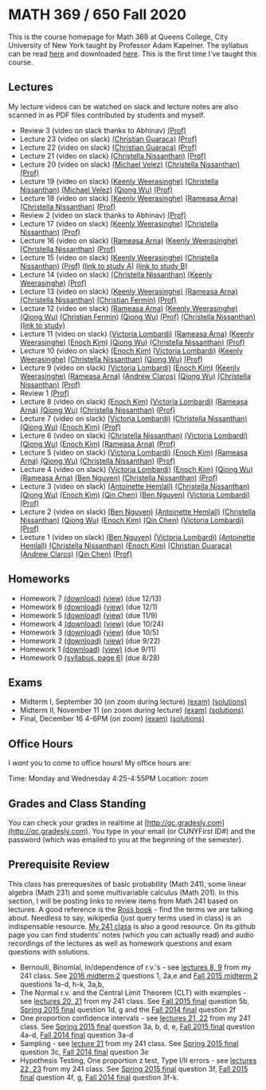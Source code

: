 # MATH 369 / 650 Fall 2020

This is the course homepage for Math 369 at Queens College, City University of New York taught by Professor Adam Kapelner. The syllabus can be read [here](https://github.com/kapelner/QC_Math_369_Fall_2020/blob/master/syllabus/syllabus.pdf) and downloaded [here](https://raw.githubusercontent.com/kapelner/QC_Math_369_Fall_2020/master/syllabus/syllabus.pdf). This is the first time I've taught this course.

## Lectures

My lecture videos can be watched on slack and lecture notes are also scanned in as PDF files contributed by students and myself.

<!-- -->
* Review 3 (video on slack thanks to Abhinav) [(Prof)](https://github.com/kapelner/QC_Math_369_Fall_2020/blob/master/lectures/review3.pdf)
* Lecture 23 (video on slack) [(Christian Guaraca)](https://github.com/kapelner/QC_Math_369_Fall_2020/blob/master/lectures/lec23guaraca.pdf) [(Prof)](https://github.com/kapelner/QC_Math_369_Fall_2020/blob/master/lectures/lec23kap.pdf)
* Lecture 22 (video on slack) [(Christian Guaraca)](https://github.com/kapelner/QC_Math_369_Fall_2020/blob/master/lectures/lec22guaraca.pdf) [(Prof)](https://github.com/kapelner/QC_Math_369_Fall_2020/blob/master/lectures/lec22kap.pdf)
* Lecture 21 (video on slack) [(Christella Nissanthan)](https://github.com/kapelner/QC_Math_369_Fall_2020/blob/master/lectures/lec21nissanthan.pdf) [(Prof)](https://github.com/kapelner/QC_Math_369_Fall_2020/blob/master/lectures/lec21kap.pdf) 
* Lecture 20 (video on slack) [(Michael Velez)](https://github.com/kapelner/QC_Math_369_Fall_2020/blob/master/lectures/lec20velez.pdf) [(Christella Nissanthan)](https://github.com/kapelner/QC_Math_369_Fall_2020/blob/master/lectures/lec20nissanthan.pdf) [(Prof)](https://github.com/kapelner/QC_Math_369_Fall_2020/blob/master/lectures/lec20kap.pdf)
* Lecture 19 (video on slack) [(Keenly Weerasinghe)](https://github.com/kapelner/QC_Math_369_Fall_2020/blob/master/lectures/lec19weerasinghe.pdf) [(Christella Nissanthan)](https://github.com/kapelner/QC_Math_369_Fall_2020/blob/master/lectures/lec19nissanthan.pdf) [(Michael Velez)](https://github.com/kapelner/QC_Math_369_Fall_2020/blob/master/lectures/lec19velez.pdf) [(Qiong Wu)](https://github.com/kapelner/QC_Math_369_Fall_2020/blob/master/lectures/lec19wu.pdf) [(Prof)](https://github.com/kapelner/QC_Math_369_Fall_2020/blob/master/lectures/lec19kap.pdf)
* Lecture 18 (video on slack) [(Keenly Weerasinghe)](https://github.com/kapelner/QC_Math_369_Fall_2020/blob/master/lectures/lec18weerasinghe.pdf) [(Rameasa Arna)](https://github.com/kapelner/QC_Math_369_Fall_2020/blob/master/lectures/lec18arna.pdf) [(Christella Nissanthan)](https://github.com/kapelner/QC_Math_369_Fall_2020/blob/master/lectures/lec18nissanthan.pdf) [(Prof)](https://github.com/kapelner/QC_Math_369_Fall_2020/blob/master/lectures/lec18kap.pdf)
* Review 2 (video on slack thanks to Abhinav) [(Prof)](https://github.com/kapelner/QC_Math_369_Fall_2020/blob/master/lectures/review2.pdf)
* Lecture 17 (video on slack) [(Keenly Weerasinghe)](https://github.com/kapelner/QC_Math_369_Fall_2020/blob/master/lectures/lec17weerasinghe.pdf) [(Christella Nissanthan)](https://github.com/kapelner/QC_Math_369_Fall_2020/blob/master/lectures/lec17nissanthan.pdf) [(Prof)](https://github.com/kapelner/QC_Math_369_Fall_2020/blob/master/lectures/lec17kap.pdf)
* Lecture 16 (video on slack) [(Rameasa Arna)](https://github.com/kapelner/QC_Math_369_Fall_2020/blob/master/lectures/lec16arna.pdf) [(Keenly Weerasinghe)](https://github.com/kapelner/QC_Math_369_Fall_2020/blob/master/lectures/lec16weerasinghe.pdf) [(Christella Nissanthan)](https://github.com/kapelner/QC_Math_369_Fall_2020/blob/master/lectures/lec16nissanthan.pdf) [(Prof)](https://github.com/kapelner/QC_Math_369_Fall_2020/blob/master/lectures/lec16kap.pdf)
* Lecture 15 (video on slack) [(Keenly Weerasinghe)](https://github.com/kapelner/QC_Math_369_Fall_2020/blob/master/lectures/lec15weerasinghe.pdf) [(Christella Nissanthan)](https://github.com/kapelner/QC_Math_369_Fall_2020/blob/master/lectures/lec15nissanthan.pdf) [(Prof)](https://github.com/kapelner/QC_Math_369_Fall_2020/blob/master/lectures/lec15kap.pdf) [(link to study A)](https://d1wqtxts1xzle7.cloudfront.net/47466928/bf0223655120160723-25343-1d26ykd.pdf?1469330522=&response-content-disposition=inline%3B+filename%3DIs_local_excision_adequate_therapy_for_e.pdf&Expires=1603913961&Signature=aX0GyY5Azf~KnsXN7jcAI3kQ0-TlyYpNhJL-P5tNjpJ7w246b8ppYb656GPW06rCBGEHtBZScgmn-0A3Ps9BaHA3D9QNbcko~aHLfioW6poG1rGAowk-fNVJYwYV3dlxW7RUURWSdXavTyvpkzw6QSatU0ffb6l82kNEH04PC5wipL8VXMkLoiwdry0yTOXt48SMklrapaGo4UbdUfqdBAqwutydEekLxx2taNf4MDFkO48dBPYCUQy5~qZkUlVtbRolAHdHybR0OuCapceSicoVhA1nHTTWTYGrXCCPhDGDzoy40ykirZ2QryM6SLfwFLFWYenWmoc2v4KzqPMimg__&Key-Pair-Id=APKAJLOHF5GGSLRBV4ZA) [(link to study B)](https://www.jstor.org/stable/pdf/1000271.pdf?casa_token=aHz8Ir-HuNYAAAAA:H6zp1L4humbIad6ZONJeimD6z9GPhJn7ZzieuuAB1JrSNdn6ks9VseWLaGMq0UHI9W-b3ExVHpFf9iZajYkRSRWG2UfXreshh7sed3PiMdFj9NqXILta)
* Lecture 14 (video on slack) [(Christella Nissanthan)](https://github.com/kapelner/QC_Math_369_Fall_2020/blob/master/lectures/lec14nissanthan.pdf) [(Keenly Weerasinghe)](https://github.com/kapelner/QC_Math_369_Fall_2020/blob/master/lectures/lec14weerasinghe.pdf) [(Prof)](https://github.com/kapelner/QC_Math_369_Fall_2020/blob/master/lectures/lec14kap.pdf) 
* Lecture 13 (video on slack) [(Keenly Weerasinghe)](https://github.com/kapelner/QC_Math_369_Fall_2020/blob/master/lectures/lec13weerasinghe.pdf) [(Rameasa Arna)](https://github.com/kapelner/QC_Math_369_Fall_2020/blob/master/lectures/lec13arna.pdf) [(Christella Nissanthan)](https://github.com/kapelner/QC_Math_369_Fall_2020/blob/master/lectures/lec13nissanthan.pdf) [(Christian Fermin)](https://github.com/kapelner/QC_Math_369_Fall_2020/blob/master/lectures/lec13fermin.pdf) [(Prof)](https://github.com/kapelner/QC_Math_369_Fall_2020/blob/master/lectures/lec13kap.pdf)
* Lecture 12 (video on slack) [(Rameasa Arna)](https://github.com/kapelner/QC_Math_369_Fall_2020/blob/master/lectures/lec12arna.pdf) [(Keenly Weerasinghe)](https://github.com/kapelner/QC_Math_369_Fall_2020/blob/master/lectures/lec12weerasinghe.pdf) [(Qiong Wu)](https://github.com/kapelner/QC_Math_369_Fall_2020/blob/master/lectures/lec12wu.pdf) [(Christian Fermin)](https://github.com/kapelner/QC_Math_369_Fall_2020/blob/master/lectures/lec12fermin.pdf) [(Qiong Wu)](https://github.com/kapelner/QC_Math_369_Fall_2020/blob/master/lectures/lec13wu.pdf) [(Prof)](https://github.com/kapelner/QC_Math_369_Fall_2020/blob/master/lectures/lec12kap.pdf) [(Christella Nissanthan)](https://github.com/kapelner/QC_Math_369_Fall_2020/blob/master/lectures/lec12nissanthan.pdf) [(link to study)](https://www.onlinejacc.org/content/45/10/1723)
* Lecture 11 (video on slack) [(Victoria Lombardi)](https://github.com/kapelner/QC_Math_369_Fall_2020/blob/master/lectures/lec11lombardi.pdf) [(Rameasa Arna)](https://github.com/kapelner/QC_Math_369_Fall_2020/blob/master/lectures/lec11arna.pdf) [(Keenly Weerasinghe)](https://github.com/kapelner/QC_Math_369_Fall_2020/blob/master/lectures/lec11weerasinghe.pdf) [(Enoch Kim)](https://github.com/kapelner/QC_Math_369_Fall_2020/blob/master/lectures/lec11kim.pdf) [(Qiong Wu)](https://github.com/kapelner/QC_Math_369_Fall_2020/blob/master/lectures/lec11wu.pdf) [(Christella Nissanthan)](https://github.com/kapelner/QC_Math_369_Fall_2020/blob/master/lectures/lec11nissanthan.pdf) [(Prof)](https://github.com/kapelner/QC_Math_369_Fall_2020/blob/master/lectures/lec11kap.pdf)
* Lecture 10 (video on slack) [(Enoch Kim)](https://github.com/kapelner/QC_Math_369_Fall_2020/blob/master/lectures/lec10kim.pdf) [(Victoria Lombardi)](https://github.com/kapelner/QC_Math_369_Fall_2020/blob/master/lectures/lec10lombardi.pdf) [(Keenly Weerasinghe)](https://github.com/kapelner/QC_Math_369_Fall_2020/blob/master/lectures/lec10weerasinghe.pdf) [(Christella Nissanthan)](https://github.com/kapelner/QC_Math_369_Fall_2020/blob/master/lectures/lec10nissanthan.pdf) [(Qiong Wu)](https://github.com/kapelner/QC_Math_369_Fall_2020/blob/master/lectures/lec10wu.pdf) [(Prof)](https://github.com/kapelner/QC_Math_369_Fall_2020/blob/master/lectures/lec10kap.pdf)
* Lecture 9 (video on slack) [(Victoria Lombardi)](https://github.com/kapelner/QC_Math_369_Fall_2020/blob/master/lectures/lec09lombardi.pdf) [(Enoch Kim)](https://github.com/kapelner/QC_Math_369_Fall_2020/blob/master/lectures/lec09kim.pdf) [(Keenly Weerasinghe)](https://github.com/kapelner/QC_Math_369_Fall_2020/blob/master/lectures/lec09weerasinghe.pdf) [(Rameasa Arna)](https://github.com/kapelner/QC_Math_369_Fall_2020/blob/master/lectures/lec09arna.pdf) [(Andrew Claros)](https://github.com/kapelner/QC_Math_369_Fall_2020/blob/master/lectures/lec09claros.pdf) [(Qiong Wu)](https://github.com/kapelner/QC_Math_369_Fall_2020/blob/master/lectures/lec09wu.pdf) [(Christella Nissanthan)](https://github.com/kapelner/QC_Math_369_Fall_2020/blob/master/lectures/lec09nissanthan.pdf) [(Prof)](https://github.com/kapelner/QC_Math_369_Fall_2020/blob/master/lectures/lec09kap.pdf)
* Review 1 [(Prof)](https://github.com/kapelner/QC_Math_621_Fall_2020/blob/master/lectures/review1.pdf)
* Lecture 8 (video on slack) [(Enoch Kim)](https://github.com/kapelner/QC_Math_369_Fall_2020/blob/master/lectures/lec08kim.pdf) [(Victoria Lombardi)](https://github.com/kapelner/QC_Math_369_Fall_2020/blob/master/lectures/lec08lombardi.pdf) [(Rameasa Arna)](https://github.com/kapelner/QC_Math_369_Fall_2020/blob/master/lectures/lec08arna.pdf) [(Qiong Wu)](https://github.com/kapelner/QC_Math_369_Fall_2020/blob/master/lectures/lec08wu.pdf) [(Christella Nissanthan)](https://github.com/kapelner/QC_Math_369_Fall_2020/blob/master/lectures/lec08nissanthan.pdf) [(Prof)](https://github.com/kapelner/QC_Math_369_Fall_2020/blob/master/lectures/lec08kap.pdf)
* Lecture 7 (video on slack) [(Victoria Lombardi)](https://github.com/kapelner/QC_Math_369_Fall_2020/blob/master/lectures/lec07lombardi.pdf) [(Christella Nissanthan)](https://github.com/kapelner/QC_Math_369_Fall_2020/blob/master/lectures/lec07nissanthan.pdf) [(Qiong Wu)](https://github.com/kapelner/QC_Math_369_Fall_2020/blob/master/lectures/lec07wu.pdf) [(Enoch Kim)](https://github.com/kapelner/QC_Math_369_Fall_2020/blob/master/lectures/lec07kim.pdf) [(Prof)](https://github.com/kapelner/QC_Math_369_Fall_2020/blob/master/lectures/lec07kap.pdf)
* Lecture 6 (video on slack) [(Christella Nissanthan)](https://github.com/kapelner/QC_Math_369_Fall_2020/blob/master/lectures/lec06nissanthan.pdf) [(Victoria Lombardi)](https://github.com/kapelner/QC_Math_369_Fall_2020/blob/master/lectures/lec06lombardi.pdf) [(Qiong Wu)](https://github.com/kapelner/QC_Math_369_Fall_2020/blob/master/lectures/lec06wu.pdf) [(Enoch Kim)](https://github.com/kapelner/QC_Math_369_Fall_2020/blob/master/lectures/lec06kim.pdf) [(Rameasa Arna)](https://github.com/kapelner/QC_Math_369_Fall_2020/blob/master/lectures/lec06arna.pdf) [(Prof)](https://github.com/kapelner/QC_Math_369_Fall_2020/blob/master/lectures/lec06kap.pdf)
* Lecture 5 (video on slack) [(Victoria Lombardi)](https://github.com/kapelner/QC_Math_369_Fall_2020/blob/master/lectures/lec05lombardi.pdf) [(Enoch Kim)](https://github.com/kapelner/QC_Math_369_Fall_2020/blob/master/lectures/lec05kim.pdf) [(Rameasa Arna)](https://github.com/kapelner/QC_Math_369_Fall_2020/blob/master/lectures/lec05arna.pdf) [(Qiong Wu)](https://github.com/kapelner/QC_Math_369_Fall_2020/blob/master/lectures/lec05wu.pdf) [(Christella Nissanthan)](https://github.com/kapelner/QC_Math_369_Fall_2020/blob/master/lectures/lec05nissanthan.pdf) [(Prof)](https://github.com/kapelner/QC_Math_369_Fall_2020/blob/master/lectures/lec05kap.pdf)
* Lecture 4 (video on slack) [(Victoria Lombardi)](https://github.com/kapelner/QC_Math_369_Fall_2020/blob/master/lectures/lec04lombardi.pdf) [(Enoch Kim)](https://github.com/kapelner/QC_Math_369_Fall_2020/blob/master/lectures/lec04kim.pdf) [(Qiong Wu)](https://github.com/kapelner/QC_Math_369_Fall_2020/blob/master/lectures/lec04wu.pdf) [(Rameasa Arna)](https://github.com/kapelner/QC_Math_369_Fall_2020/blob/master/lectures/lec04arna.pdf) [(Ben Nguyen)](https://github.com/kapelner/QC_Math_369_Fall_2020/blob/master/lectures/lec04nguyen.pdf) [(Christella Nissanthan)](https://github.com/kapelner/QC_Math_369_Fall_2020/blob/master/lectures/lec04nissanthan.pdf) [(Prof)](https://github.com/kapelner/QC_Math_369_Fall_2020/blob/master/lectures/lec04kap.pdf)
* Lecture 3 (video on slack) [(Antoinette Hemlall)](https://github.com/kapelner/QC_Math_369_Fall_2020/blob/master/lectures/lec03hemlall.pdf) [(Christella Nissanthan)](https://github.com/kapelner/QC_Math_369_Fall_2020/blob/master/lectures/lec03nissanthan.pdf) [(Qiong Wu)](https://github.com/kapelner/QC_Math_369_Fall_2020/blob/master/lectures/lec03wu.pdf) [(Enoch Kim)](https://github.com/kapelner/QC_Math_369_Fall_2020/blob/master/lectures/lec03kim.pdf) [(Qin Chen)](https://github.com/kapelner/QC_Math_369_Fall_2020/blob/master/lectures/lec03chen.pdf) [(Ben Nguyen)](https://github.com/kapelner/QC_Math_369_Fall_2020/blob/master/lectures/lec03nguyen.pdf) [(Victoria Lombardi)](https://github.com/kapelner/QC_Math_369_Fall_2020/blob/master/lectures/lec03lombardi.pdf) [(Prof)](https://github.com/kapelner/QC_Math_369_Fall_2020/blob/master/lectures/lec03kap.pdf)
* Lecture 2 (video on slack) [(Ben Nguyen)](https://github.com/kapelner/QC_Math_369_Fall_2020/blob/master/lectures/lec02nguyen.pdf) [(Antoinette Hemlall)](https://github.com/kapelner/QC_Math_369_Fall_2020/blob/master/lectures/lec02hemlall.pdf) [(Christella Nissanthan)](https://github.com/kapelner/QC_Math_369_Fall_2020/blob/master/lectures/lec02nissanthan.pdf) [(Qiong Wu)](https://github.com/kapelner/QC_Math_369_Fall_2020/blob/master/lectures/lec02wu.pdf) [(Enoch Kim)](https://github.com/kapelner/QC_Math_369_Fall_2020/blob/master/lectures/lec02kim.pdf) [(Qin Chen)](https://github.com/kapelner/QC_Math_369_Fall_2020/blob/master/lectures/lec02chen.pdf) [(Victoria Lombardi)](https://github.com/kapelner/QC_Math_369_Fall_2020/blob/master/lectures/lec02lombardi.pdf) [(Prof)](https://github.com/kapelner/QC_Math_369_Fall_2020/blob/master/lectures/lec02kap.pdf)
* Lecture 1 (video on slack) [(Ben Nguyen)](https://github.com/kapelner/QC_Math_369_Fall_2020/blob/master/lectures/lec01nguyen.pdf) [(Victoria Lombardi)](https://github.com/kapelner/QC_Math_369_Fall_2020/blob/master/lectures/lec01lombardi.pdf) [(Antoinette Hemlall)](https://github.com/kapelner/QC_Math_369_Fall_2020/blob/master/lectures/lec01hemlall.pdf) [(Christella Nissanthan)](https://github.com/kapelner/QC_Math_369_Fall_2020/blob/master/lectures/lec01nissanthan.pdf) [(Enoch Kim)](https://github.com/kapelner/QC_Math_369_Fall_2020/blob/master/lectures/lec01kim.pdf) [(Christian Guaraca)](https://github.com/kapelner/QC_Math_369_Fall_2020/blob/master/lectures/lec01guaraca.pdf) [(Andrew Claros)](https://github.com/kapelner/QC_Math_369_Fall_2020/blob/master/lectures/lec01claros.pdf) [(Qin Chen)](https://github.com/kapelner/QC_Math_369_Fall_2020/blob/master/lectures/lec01chen.pdf) [(Prof)](https://github.com/kapelner/QC_Math_369_Fall_2020/blob/master/lectures/lec01kap.pdf)



## Homeworks

<!--
* Homework 9 [(download)](https://github.com/kapelner/QC_Math_369_Fall_2020/blob/master/homeworks/hw09/hw09.pdf?raw=true) [(view)](https://github.com/kapelner/QC_Math_369_Fall_2020/blob/master/homeworks/hw09/hw09.pdf) (due 12/12)
* Homework 8 [(download)](https://github.com/kapelner/QC_Math_369_Fall_2020/blob/master/homeworks/hw08/hw08.pdf?raw=true) [(view)](https://github.com/kapelner/QC_Math_369_Fall_2020/blob/master/homeworks/hw08/hw08.pdf) (due 12/2)-->
* Homework 7 [(download)](https://github.com/kapelner/QC_Math_369_Fall_2020/blob/master/homeworks/hw07/hw07.pdf?raw=true) [(view)](https://github.com/kapelner/QC_Math_369_Fall_2020/blob/master/homeworks/hw07/hw07.pdf) (due 12/13)
* Homework 6 [(download)](https://github.com/kapelner/QC_Math_369_Fall_2020/blob/master/homeworks/hw06/hw06.pdf?raw=true) [(view)](https://github.com/kapelner/QC_Math_369_Fall_2020/blob/master/homeworks/hw06/hw06.pdf) (due 12/1)
* Homework 5 [(download)](https://github.com/kapelner/QC_Math_369_Fall_2020/blob/master/homeworks/hw05/hw05.pdf?raw=true) [(view)](https://github.com/kapelner/QC_Math_369_Fall_2020/blob/master/homeworks/hw05/hw05.pdf) (due 11/9)
* Homework 4 [(download)](https://github.com/kapelner/QC_Math_369_Fall_2020/blob/master/homeworks/hw04/hw04.pdf?raw=true) [(view)](https://github.com/kapelner/QC_Math_369_Fall_2020/blob/master/homeworks/hw04/hw04.pdf) (due 10/24)
* Homework 3 [(download)](https://github.com/kapelner/QC_Math_369_Fall_2020/blob/master/homeworks/hw03/hw03.pdf?raw=true) [(view)](https://github.com/kapelner/QC_Math_369_Fall_2020/blob/master/homeworks/hw03/hw03.pdf) (due 10/5)
* Homework 2 [(download)](https://github.com/kapelner/QC_Math_369_Fall_2020/blob/master/homeworks/hw02/hw02.pdf?raw=true) [(view)](https://github.com/kapelner/QC_Math_369_Fall_2020/blob/master/homeworks/hw02/hw02.pdf) (due 9/22)
* Homework 1 [(download)](https://github.com/kapelner/QC_Math_369_Fall_2020/blob/master/homeworks/hw01/hw01.pdf?raw=true) [(view)](https://github.com/kapelner/QC_Math_369_Fall_2020/blob/master/homeworks/hw01/hw01.pdf) (due 9/11)
* Homework 0 [(syllabus, page 6)](https://github.com/kapelner/QC_Math_369_Fall_2020/blob/master/syllabus/syllabus.pdf?raw=true) (due 8/28)


## Exams

* Midterm I, September 30 (on zoom during lecture) [(exam)](https://github.com/kapelner/QC_Math_369_Fall_2020/blob/master/exams/midterm1/midterm1.pdf) [(solutions)](https://github.com/kapelner/QC_Math_369_Fall_2020/blob/master/exams/midterm1/midterm1_solutions.pdf)
* Midterm II, November 11 (on zoom during lecture) [(exam)](https://github.com/kapelner/QC_Math_369_Fall_2020/blob/master/exams/midterm2/midterm2.pdf) [(solutions)](https://github.com/kapelner/QC_Math_369_Fall_2020/blob/master/exams/midterm2/midterm2_solutions.pdf)
* Final, December 16 4-6PM (on zoom) [(exam)](https://github.com/kapelner/QC_Math_369_Fall_2020/blob/master/exams/final/final.pdf) [(solutions)](https://github.com/kapelner/QC_Math_369_Fall_2020/blob/master/exams/final/final_solutions.pdf)

<!--
## Practice Exams

* Midterm I [(exam 1)](https://github.com/kapelner/QC_Math_621_Fall_2017/blob/master/exams/midterm1/midterm1.pdf) [(solutions 1)](https://github.com/kapelner/QC_Math_621_Fall_2017/blob/master/exams/midterm1/midterm1_solutions.pdf) You are not responsible for 1a-c, g, 2a-c for Midterm I (but you will be responsible for them for Midterm II). 

* Midterm II [(exam 1)](https://github.com/kapelner/QC_Math_621_Fall_2017/blob/master/exams/midterm2/midterm2.pdf) [(solutions 1)](https://github.com/kapelner/QC_Math_621_Fall_2017/blob/master/exams/midterm2/midterm2_solutions.pdf) You are not responsible for 1e, h. 

* Final [(exam 1)](https://github.com/kapelner/QC_Math_621_Fall_2017/blob/master/exams/final/final.pdf) [(solutions 1)](https://github.com/kapelner/QC_Math_621_Fall_2017/blob/master/exams/final/final_solutions.pdf) -->

## Office Hours

I *want* you to come to office hours! My office hours are:

Time: Monday and Wednesday 4:25-4:55PM
Location: zoom

## Grades and Class Standing

You can check your grades in realtime at [http://qc.gradesly.com](http://qc.gradesly.com). You type in your email (or CUNYFirst ID#) and the password (which was emailed to you at the beginning of the semester).


## Prerequisite Review

This class has prerequesites of basic probability (Math 241), some linear algebra (Math 231) and some multivariable calculus (Math 201). In this section, I will be posting links to review items from Math 241 based on lectures. A good reference is the [Ross book](https://www.amazon.com/First-Course-Probability-6th/dp/0130338516/ref=sr_1_6?ie=UTF8&qid=1504062810&sr=8-6&keywords=probability+ross) - find the terms we are talking about. Needless to say, wikipedia (just query terms used in class) is an indispensable resource. [My 241 class](https://github.com/kapelner/QC_Math_241_Fall_2016) is also a good resource. On its github page you can find students' notes (which you can actually read) and audio recordings of the lectures as well as homework questions and exam questions with solutions.

* Bernoulli, Binomial, In/dependence of r.v.'s - see [lectures 8, 9](https://github.com/kapelner/QC_Math_241_Fall_2016) from my 241 class. See [2016 midterm 2](https://github.com/kapelner/QC_Math_241_Fall_2016/blob/master/exams/midterm2/midterm2_solutions.pdf) questions 1, 2a,e and [Fall 2015 midterm 2](https://github.com/kapelner/QC_Math_241_Fall_2015/blob/master/exams/midterm2/midterm2_solutions.pdf) questions 1a-d, h-k, 3a,b, 
* The Normal r.v. and the Central Limit Theorem (CLT) with examples - see [lectures 20, 21](https://github.com/kapelner/QC_Math_241_Fall_2016) from my 241 class. See [Fall 2015 final](https://github.com/kapelner/QC_Math_241_Fall_2015/blob/master/exams/midterm2/midterm2_solutions.pdf) question 5b, [Spring 2015 final](https://github.com/kapelner/QC_Math_241_Spring_2015/blob/master/exams/final/final_solutions.pdf) question 1d, g and the [Fall 2014 final](https://github.com/kapelner/QC_Math_241_Fall_2014_15/blob/master/exams/final/final_solutions.pdf) question 2f
* One proportion confidence intervals - see [lectures 21, 22](https://github.com/kapelner/QC_Math_241_Fall_2016) from my 241 class. See [Spring 2015 final](https://github.com/kapelner/QC_Math_241_Spring_2015/blob/master/exams/final/final_solutions.pdf) question 3a, b, d, e, [Fall 2015 final](https://github.com/kapelner/QC_Math_241_Fall_2015/blob/master/exams/midterm2/midterm2_solutions.pdf) question 4a-d, [Fall 2014 final](https://github.com/kapelner/QC_Math_241_Fall_2014_15/blob/master/exams/final/final_solutions.pdf) question 3a-d
* Sampling - see [lecture 21](https://github.com/kapelner/QC_Math_241_Fall_2016) from my 241 class. See [Spring 2015 final](https://github.com/kapelner/QC_Math_241_Spring_2015/blob/master/exams/final/final_solutions.pdf) question 3c, [Fall 2014 final](https://github.com/kapelner/QC_Math_241_Fall_2014_15/blob/master/exams/final/final_solutions.pdf) question 3e
* Hypothesis Testing, One proportion z test, Type I/II errors - see [lectures 22, 23](https://github.com/kapelner/QC_Math_241_Fall_2016) from my 241 class. See [Spring 2015 final](https://github.com/kapelner/QC_Math_241_Spring_2015/blob/master/exams/final/final_solutions.pdf) question 3f, [Fall 2015 final](https://github.com/kapelner/QC_Math_241_Fall_2015/blob/master/exams/midterm2/midterm2_solutions.pdf) question 4f, g, [Fall 2014 final](https://github.com/kapelner/QC_Math_241_Fall_2014_15/blob/master/exams/final/final_solutions.pdf) question 3f-k.